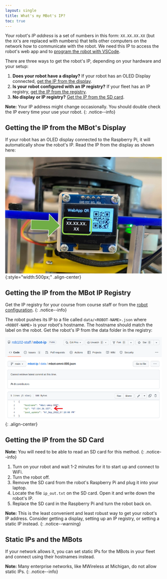 ```yaml
---
layout: single
title: What's my MBot's IP?
toc: true
---
```


Your robot's *IP address* is a set of numbers in this form: `XX.XX.XX.XX` (but the `XX`'s are replaced with numbers) that tells other computers on the network how to communicate with the robot. We need this IP to access the robot's web app and to [program the robot with VSCode](/docs/tutorials/vscode).

There are three ways to get the robot's IP, depending on your hardware and your setup:

1. **Does your robot have a display?** If your robot has an OLED Display connected, [get the IP from the display](#getting-the-ip-from-the-mbots-display).
2. **Is your robot configured with an IP registry?** If your fleet has an IP registry, [get the IP from the registry](#getting-the-ip-from-the-mbot-ip-registry).
3. **No display or IP registry?** [Get the IP from the SD card](#getting-the-ip-from-the-sd-card).

**Note:** Your IP address might change occasionally. You should double check the IP every time your use your robot.
{: .notice--info}

## Getting the IP from the MBot's Display

If your robot has an OLED display connected to the Raspberry Pi, it will automatically show the robot's IP. Read the IP from the display as shown here:

![Get IP - Display](/assets/images/tutorials/mbot-oled-ip.jpg){:style="width:500px;" .align-center}

## Getting the IP from the MBot IP Registry

Get the IP registry for your course from course staff or from the [robot configuration](/docs/setup/02-configuration).
{: .notice--info}

The robot pushes its IP to a file called `data/<ROBOT-NAME>.json` where `<ROBOT-NAME>` is your robot's hostname. The hostname should match the label on the robot. Get the robot's IP from the data folder in the registry:

![Get IP - Registry](/assets/images/setup/get_ip.png){: .align-center}

## Getting the IP from the SD Card

**Note:** You will need to be able to read an SD card for this method.
{: .notice--info}

1. Turn on your robot and wait 1-2 minutes for it to start up and connect to WiFi.
2. Turn the robot off.
3. Remove the SD card from the robot's Raspberry Pi and plug it into your laptop.
4. Locate the file `ip_out.txt` on the SD card. Open it and write down the robot's IP.
5. Replace the SD card in the Raspberry Pi and turn the robot back on.

**Note:** This is the least convenient and least robust way to get your robot's IP address. Consider getting a display, setting up an IP registry, or setting a static IP instead.
{: .notice--warning}

## Static IPs and the MBots

If your network allows it, you can set static IPs for the MBots in your fleet and connect using their hostnames instead.

**Note:** Many enterprise networks, like MWireless at Michigan, do not allow static IPs.
{: .notice--info}
